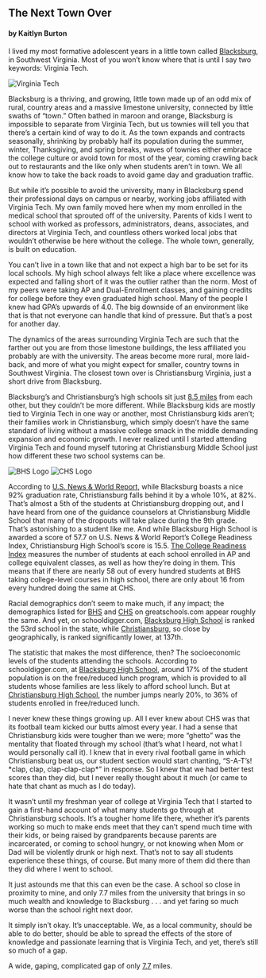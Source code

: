 ## The Next Town Over
#### by Kaitlyn Burton

I lived my most formative adolescent years in a little town called [Blacksburg](https://www.mapquest.com/us/va/blacksburg-282039212), in Southwest Virginia. Most of you won’t know where that is until I say two keywords: Virginia Tech.

![Virginia Tech](http://theblacksheeponline.com/wp-content/uploads/2015/12/Hokie-Bird-VT-15.jpg)

Blacksburg is a thriving, and growing, little town made up of an odd mix of rural, country areas and a massive limestone university, connected by little swaths of “town.” Often bathed in maroon and orange, Blacksburg is impossible to separate from Virginia Tech, but us townies will tell you that there’s a certain kind of way to do it. As the town expands and contracts seasonally, shrinking by probably half its population during the summer, winter, Thanksgiving, and spring breaks, waves of townies either embrace the college culture or avoid town for most of the year, coming crawling back out to restaurants and the like only when students aren’t in town. We all know how to take the back roads to avoid game day and graduation traffic.

But while it’s possible to avoid the university, many in Blacksburg spend their professional days on campus or nearby, working jobs affiliated with Virginia Tech. My own family moved here when my mom enrolled in the medical school that sprouted off of the university. Parents of kids I went to school with worked as professors, administrators, deans, associates, and directors at Virginia Tech, and countless others worked local jobs that wouldn’t otherwise be here without the college. The whole town, generally, is built on education.

You can’t live in a town like that and not expect a high bar to be set for its local schools. My high school always felt like a place where excellence was expected and falling short of it was the outlier rather than the norm. Most of my peers were taking AP and Dual-Enrollment classes, and gaining credits for college before they even graduated high school. Many of the people I knew had GPA’s upwards of 4.0. The big downside of an environment like that is that not everyone can handle that kind of pressure. But that’s a post for another day.

The dynamics of the areas surrounding Virginia Tech are such that the farther out you are from those limestone buildings, the less affiliated you probably are with the university. The areas become more rural, more laid-back, and more of what you might expect for smaller, country towns in Southwest Virginia. The closest town over is Christiansburg Virginia, just a short drive from Blacksburg.

Blacksburg’s and Christiansburg’s high schools sit just [8.5 miles](https://www.mapquest.com/directions/list/1/us/virginia/schools-blacksburg/blacksburg-high-school-353936127/to/us/virginia/schools-christiansburg/christiansburg-high-school-305948682) from each other, but they couldn’t be more different. While Blacksburg kids are mostly tied to Virginia Tech in one way or another, most Christiansburg kids aren’t; their families work in Christiansburg, which simply doesn’t have the same standard of living without a massive college smack in the middle demanding expansion and economic growth. I never realized until I started attending Virginia Tech and found myself tutoring at Christiansburg Middle School just how different these two school systems can be.

![BHS Logo](https://pbs.twimg.com/profile_images/692828865463455745/xS22sDCa.jpg) ![CHS Logo](https://scholar.vt.edu/access/content/group/97b91a99-7258-44a2-8002-9b7c83a84bd5/WebDev/Website/Gallery/EnglishEducation/ePGalleryJulieP/index_files/Christiansburg-Blue-Demons.jpg)

According to [U.S. News & World Report](https://www.usnews.com/education/best-high-schools/virginia/rankings), while Blacksburg boasts a nice 92% graduation rate, Christiansburg falls behind it by a whole 10%, at 82%. That’s almost a 5th of the students at Christiansburg dropping out, and I have heard from one of the guidance counselors at Christiansburg Middle School that many of the dropouts will take place during the 9th grade. That’s astonishing to a student like me. And while Blacksburg High School is awarded a score of 57.7 on U.S. News & World Report’s College Readiness Index, Christiansburg High School’s score is 15.5. [The College Readiness Index](https://www.usnews.com/education/best-high-schools/articles/how-us-news-calculated-the-rankings) measures the number of students at each school enrolled in AP and college equivalent classes, as well as how they’re doing in them. This means that if there are nearly 58 out of every hundred students at BHS taking college-level courses in high school, there are only about 16 from every hundred doing the same at CHS.

Racial demographics don’t seem to make much, if any impact; the demographics listed for [BHS](http://www.greatschools.org/virginia/blacksburg/1093-Blacksburg-High-School/#Students) and [CHS](http://www.greatschools.org/virginia/christiansburg/1095-Christiansburg-High-School/#Students) on greatschools.com appear roughly the same. And yet, on schooldigger.com, [Blacksburg High School](https://www.schooldigger.com/go/VA/district/02520/search.aspx) is ranked the 53rd school in the state, while [Christiansburg](https://www.schooldigger.com/go/VA/schools/0252001019/school.aspx), so close by geographically, is ranked significantly lower, at 137th.

The statistic that makes the most difference, then? The socioeconomic levels of the students attending the schools. According to schooldigger.com, at [Blacksburg High School](https://www.schooldigger.com/go/VA/district/02520/search.aspx), around 17% of the student population is on the free/reduced lunch program, which is provided to all students whose families are less likely to afford school lunch. But at [Christiansburg High School](https://www.schooldigger.com/go/VA/schools/0252001019/school.aspx), the number jumps nearly 20%, to 36% of students enrolled in free/reduced lunch.

I never knew these things growing up. All I ever knew about CHS was that its football team kicked our butts almost every year. I had a sense that Christiansburg kids were tougher than we were; more “ghetto” was the mentality that floated through my school (that’s what I heard, not what I would personally call it). I knew that in every rival football game in which Christiansburg beat us, our student section would start chanting, “S-A-T’s! \*clap, clap, clap-clap-clap\*” in response. So I knew that we had better test scores than they did, but I never really thought about it much (or came to hate that chant as much as I do today).

It wasn’t until my freshman year of college at Virginia Tech that I started to gain a first-hand account of what many students go through at Christiansburg schools. It’s a tougher home life there, whether it’s parents working so much to make ends meet that they can’t spend much time with their kids, or being raised by grandparents because parents are incarcerated, or coming to school hungry, or not knowing when Mom or Dad will be violently drunk or high next. That’s not to say all students experience these things, of course. But many more of them did there than they did where I went to school.

It just astounds me that this can even be the case. A school so close in proximity to mine, and only 7.7 miles from the university that brings in so much wealth and knowledge to Blacksburg . . . and yet faring so much worse than the school right next door.

It simply isn’t okay. It’s unacceptable. We, as a local community, should be able to do better, should be able to spread the effects of the store of knowledge and passionate learning that is Virginia Tech, and yet, there’s still so much of a gap.

A wide, gaping, complicated gap of only [7.7](https://www.mapquest.com/directions/list/1/us/virginia/virginia-tech-university-358222276/to/us/virginia/schools-christiansburg/christiansburg-high-school-305948682) miles.
